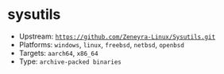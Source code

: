 # sysutils
- Upstream: [`https://github.com/Zeneyra-Linux/Sysutils.git`](https://github.com/Zeneyra-Linux/Sysutils.git)
- Platforms: `windows`, `linux`, `freebsd`, `netbsd`, `openbsd`
- Targets: `aarch64`, `x86_64`
- Type: `archive-packed binaries`
